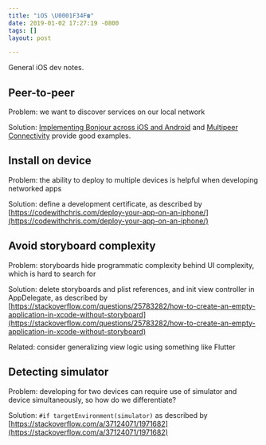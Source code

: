 ```yaml
---
title: "iOS \U0001F34F☎️"
date: 2019-01-02 17:27:19 -0800
tags: []
layout: post

---
```

General iOS dev notes.

## Peer-to-peer

Problem: we want to discover services on our local network

Solution: [Implementing Bonjour across iOS and Android](https://jaanus.com/implementing-bonjour-across-ios-and-android/) and [Multipeer Connectivity](https://www.ralfebert.de/ios/tutorials/multipeer-connectivity/) provide good examples.

## Install on device

Problem: the ability to deploy to multiple devices is helpful when developing networked apps

Solution: define a development certificate, as described by [https://codewithchris.com/deploy-your-app-on-an-iphone/](https://codewithchris.com/deploy-your-app-on-an-iphone/)

## Avoid storyboard complexity

Problem: storyboards hide programmatic complexity behind UI complexity, which is hard to search for

Solution: delete storyboards and plist references, and init view controller in AppDelegate, as described by [https://stackoverflow.com/questions/25783282/how-to-create-an-empty-application-in-xcode-without-storyboard](https://stackoverflow.com/questions/25783282/how-to-create-an-empty-application-in-xcode-without-storyboard)

Related: consider generalizing view logic using something like Flutter

## Detecting simulator

Problem: developing for two devices can require use of simulator and device simultaneously, so how do we differentiate?

Solution: `#if targetEnvironment(simulator)` as described by [https://stackoverflow.com/a/37124071/1971682](https://stackoverflow.com/a/37124071/1971682)